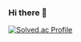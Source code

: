 ### Hi there 👋

[![Solved.ac Profile](http://mazassumnida.wtf/api/v2/generate_badge?boj=shownu_husband)](https://solved.ac/shownu_husband/)

